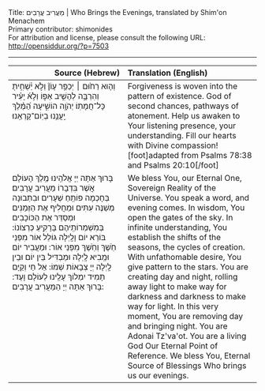<html>
<head></head>
<body>
Title: מַעֲרִיב עֲרָבִים | Who Brings the Evenings, translated by Shim'on Menachem<br />
Primary contributor: shimonides<br />
For attribution and license, please consult the following URL: <a href="http://opensiddur.org/?p=7503">http://opensiddur.org/?p=7503</a>
<p />
<hr />

<table style="margin-left: auto;margin-right: auto;" class="draggable">
<thead><tr><th id="x" style="text-align: right;">Source (Hebrew)</th><th style="text-align: left;">Translation (English)</th></tr></thead>
<tbody>
<tr><td style="vertical-align:top;" width="46%">
<div class="liturgy"><span lang="he">
וְה֤וּא רַח֙וּם ׀ יְכַפֵּ֥ר עָוֹן֘ וְלֹ֢א יַ֫שְׁחִ֥ית֖ וְהִרְבָּ֣ה לְהָשִׁ֣יב אַפּ֑וֹ וְלֹ֣א֜ יָעִ֗יר כָּל־חֲמָתֽוֹ׃ יְהֹוָ֥ה הוֹשִׁ֑יעָה הַ֝מֶּ֗לֶךְ יַֽעֲנֵ֥נוּ בְיֽוֹם־קָרְאֵֽנוּ׃
</span></div></td>
 
<td style="vertical-align:top;" width="53%"><div class="english">
Forgiveness is woven into the pattern of existence. God of second chances, pathways of atonement. Help us awaken to Your listening presence, your understanding. Fill our hearts with Divine compassion![foot]adapted from Psalms 78:38 and Psalms 20:10[/foot]
	</div></td></tr>


<tr><td style="vertical-align:top;" width="46%"><div class="liturgy"><span lang="he">
בָּרוּךְ אַתָּה יְיָ אֱלֹהֵֽינוּ מֶֽלֶךְ הָעוֹלָם 
אֲשֶׁר בִּדְבָרוֹ מַעֲרִיב עֲרָבִים׃
בְּחָכְמָה פּוֹתֵֽחַ שְׁעָרִים 
וּבִתְבוּנָה מְשַׁנֶּה עִתִּים וּמַחֲלִיף אֶת 
הַזְּמַנִּים 
וּמְסַדֵּר אֶת הַכּוֹכָבִים בְּמִשְׁמְרוֹתֵֽיהֶם בָּרָקִֽיעַ כְּרְצוֹנוֹ:
בּוֹרֵא יוֹם וָלָֽיְלָה גּוֹלֵל אוֹר מִפְּנֵי חֹֽשֶׁךְ וְחֹֽשֶׁךְ מִפְּנֵי אוֹר:
וּמַעֲבִיר יוֹם וּמֵֽבִיא לָֽיְלָה 
וּמַבְדִּיל בֵּין יוֹם וּבֵין לָֽיְלָה 
יְיָ צְבָאוֹת שְׁמוֹ:
אֵל חַי וְקַיָּם  תָּמִיד יִמְלוֹךְ עָלֵֽינוּ  לְעוֹלָם וָעֶד:
בָּרוּךְ אַתָּה יְיָ 
הַמַּעֲרִיב עֲרָבִים: 
</span></div></td>
 
<td style="vertical-align:top;" width="53%"><div class="english">
We bless You, our Eternal One, Sovereign Reality of the Universe.
You speak a word, and evening comes.
In wisdom, You open the gates of the sky.
In infinite understanding, You establish the shifts of the seasons, the 
cycles of creation.
With unfathomable desire, You give pattern to the stars.
You are creating day and night, rolling away light to make way for 
darkness and darkness to make way for light.
In this very moment, You are removing day and bringing night. 
You are Adonai Tz'va'ot. You are a living God
Our Eternal Point of Reference. 
We bless You, Eternal Source of Blessings
Who brings us our evenings.
</td></tr>
</tbody></table>
</body>
</html>